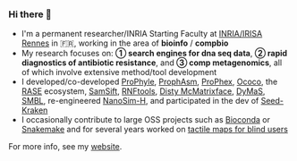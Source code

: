 ### Hi there 👋

- I'm a permanent researcher/INRIA Starting Faculty at [INRIA/IRISA Rennes](https://www.inria.fr/en/inria-centre-rennes-university) in 🇫🇷, working in the area of **bioinfo** / **compbio**
- My research focuses on: **① search engines for dna seq data**, **② rapid diagnostics of antibiotic resistance**, and **③ comp metagenomics**, all of which involve extensive method/tool development
- I developed/co-developed [ProPhyle](https://github.com/prophyle/prophyle), [ProphAsm](http://github.com/prophyle/prophasm), [ProPhex](http://github.com/prophyle/prophex), [Ococo](http://github.com/karel-brinda/ococo), the [RASE](https://github.com/c2-d2/rase-supplement) ecosystem, [SamSift](http://github.com/karel-brinda/samsift), [RNFtools](http://github.com/karel-brinda/rnftools), [Disty McMatrixface](http://github.com/c2-d2/disty), [DyMaS](http://github.com/karel-brinda/dymas), [SMBL](http://github.com/karel-brinda/smbl), re-engineered [NanoSim-H](https://github.com/karel-brinda/nanosim-h), and participated in the dev of [Seed-Kraken](https://seed-kraken.readthedocs.io/en/latest/)
- I occasionally contribute to large OSS projects such as [Bioconda](http://bioconda.github.io/) or [Snakemake](https://snakemake.readthedocs.io/) and for several years worked on [tactile maps for blind users](https://hapticke.mapy.cz/?lang=en)

For more info, see my [website](http://karel-brinda.github.io).


<!--
**karel-brinda/karel-brinda** is a ✨ _special_ ✨ repository because its `README.md` (this file) appears on your GitHub profile.

Here are some ideas to get you started:

- 🔭 I’m currently working on ...
- 🌱 I’m currently learning ...
- 👯 I’m looking to collaborate on ...
- 🤔 I’m looking for help with ...
- 💬 Ask me about ...
- 📫 How to reach me: ...
- 😄 Pronouns: ...
- ⚡ Fun fact: ...
-->
